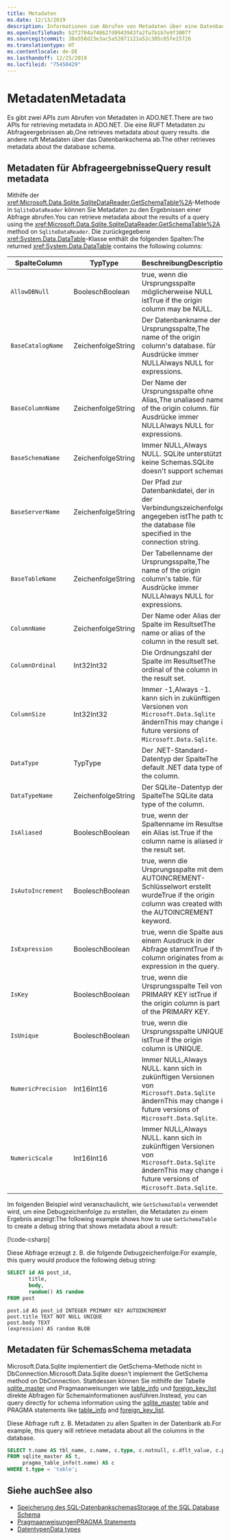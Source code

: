 ```yaml
---
title: Metadaten
ms.date: 12/13/2019
description: Informationen zum Abrufen von Metadaten über eine Datenbank
ms.openlocfilehash: b2f2704a748627d9943943fa2fa7b1b7e9f3007f
ms.sourcegitcommit: 30a558d23e3ac5a52071121a52c305c85fe15726
ms.translationtype: HT
ms.contentlocale: de-DE
ms.lasthandoff: 12/25/2019
ms.locfileid: "75450429"
---
```

# <a name="metadata"></a><span data-ttu-id="04987-103">Metadaten</span><span class="sxs-lookup"><span data-stu-id="04987-103">Metadata</span></span>

<span data-ttu-id="04987-104">Es gibt zwei APIs zum Abrufen von Metadaten in ADO.NET.</span><span class="sxs-lookup"><span data-stu-id="04987-104">There are two APIs for retrieving metadata in ADO.NET.</span></span> <span data-ttu-id="04987-105">Die eine RUFT Metadaten zu Abfrageergebnissen ab,</span><span class="sxs-lookup"><span data-stu-id="04987-105">One retrieves metadata about query results.</span></span> <span data-ttu-id="04987-106">die andere ruft Metadaten über das Datenbankschema ab.</span><span class="sxs-lookup"><span data-stu-id="04987-106">The other retrieves metadata about the database schema.</span></span>

## <a name="query-result-metadata"></a><span data-ttu-id="04987-107">Metadaten für Abfrageergebnisse</span><span class="sxs-lookup"><span data-stu-id="04987-107">Query result metadata</span></span>

<span data-ttu-id="04987-108">Mithilfe der <xref:Microsoft.Data.Sqlite.SqliteDataReader.GetSchemaTable%2A>-Methode in `SqliteDataReader` können Sie Metadaten zu den Ergebnissen einer Abfrage abrufen.</span><span class="sxs-lookup"><span data-stu-id="04987-108">You can retrieve metadata about the results of a query using the <xref:Microsoft.Data.Sqlite.SqliteDataReader.GetSchemaTable%2A> method on `SqliteDataReader`.</span></span> <span data-ttu-id="04987-109">Die zurückgegebene <xref:System.Data.DataTable>-Klasse enthält die folgenden Spalten:</span><span class="sxs-lookup"><span data-stu-id="04987-109">The returned <xref:System.Data.DataTable> contains the following columns:</span></span>

| <span data-ttu-id="04987-110">Spalte</span><span class="sxs-lookup"><span data-stu-id="04987-110">Column</span></span>             | <span data-ttu-id="04987-111">Typ</span><span class="sxs-lookup"><span data-stu-id="04987-111">Type</span></span>    | <span data-ttu-id="04987-112">Beschreibung</span><span class="sxs-lookup"><span data-stu-id="04987-112">Description</span></span>                                                               |
| ------------------ | ------- | ------------------------------------------------------------------------- |
| `AllowDBNull`      | <span data-ttu-id="04987-113">Boolesch</span><span class="sxs-lookup"><span data-stu-id="04987-113">Boolean</span></span> | <span data-ttu-id="04987-114">true, wenn die Ursprungsspalte möglicherweise NULL ist</span><span class="sxs-lookup"><span data-stu-id="04987-114">True if the origin column may be NULL.</span></span>                                    |
| `BaseCatalogName`  | <span data-ttu-id="04987-115">Zeichenfolge</span><span class="sxs-lookup"><span data-stu-id="04987-115">String</span></span>  | <span data-ttu-id="04987-116">Der Datenbankname der Ursprungsspalte,</span><span class="sxs-lookup"><span data-stu-id="04987-116">The name of the origin column's database.</span></span> <span data-ttu-id="04987-117">für Ausdrücke immer NULL</span><span class="sxs-lookup"><span data-stu-id="04987-117">Always NULL for expressions.</span></span>    |
| `BaseColumnName`   | <span data-ttu-id="04987-118">Zeichenfolge</span><span class="sxs-lookup"><span data-stu-id="04987-118">String</span></span>  | <span data-ttu-id="04987-119">Der Name der Ursprungsspalte ohne Alias,</span><span class="sxs-lookup"><span data-stu-id="04987-119">The unaliased name of the origin column.</span></span> <span data-ttu-id="04987-120">für Ausdrücke immer NULL</span><span class="sxs-lookup"><span data-stu-id="04987-120">Always NULL for expressions.</span></span>    |
| `BaseSchemaName`   | <span data-ttu-id="04987-121">Zeichenfolge</span><span class="sxs-lookup"><span data-stu-id="04987-121">String</span></span>  | <span data-ttu-id="04987-122">Immer NULL,</span><span class="sxs-lookup"><span data-stu-id="04987-122">Always NULL.</span></span> <span data-ttu-id="04987-123">SQLite unterstützt keine Schemas.</span><span class="sxs-lookup"><span data-stu-id="04987-123">SQLite doesn't support schemas.</span></span>                              |
| `BaseServerName`   | <span data-ttu-id="04987-124">Zeichenfolge</span><span class="sxs-lookup"><span data-stu-id="04987-124">String</span></span>  | <span data-ttu-id="04987-125">Der Pfad zur Datenbankdatei, der in der Verbindungszeichenfolge angegeben ist</span><span class="sxs-lookup"><span data-stu-id="04987-125">The path to the database file specified in the connection string.</span></span>         |
| `BaseTableName`    | <span data-ttu-id="04987-126">Zeichenfolge</span><span class="sxs-lookup"><span data-stu-id="04987-126">String</span></span>  | <span data-ttu-id="04987-127">Der Tabellenname der Ursprungsspalte,</span><span class="sxs-lookup"><span data-stu-id="04987-127">The name of the origin column's table.</span></span> <span data-ttu-id="04987-128">für Ausdrücke immer NULL</span><span class="sxs-lookup"><span data-stu-id="04987-128">Always NULL for expressions.</span></span>       |
| `ColumnName`       | <span data-ttu-id="04987-129">Zeichenfolge</span><span class="sxs-lookup"><span data-stu-id="04987-129">String</span></span>  | <span data-ttu-id="04987-130">Der Name oder Alias der Spalte im Resultset</span><span class="sxs-lookup"><span data-stu-id="04987-130">The name or alias of the column in the result set.</span></span>                        |
| `ColumnOrdinal`    | <span data-ttu-id="04987-131">Int32</span><span class="sxs-lookup"><span data-stu-id="04987-131">Int32</span></span>   | <span data-ttu-id="04987-132">Die Ordnungszahl der Spalte im Resultset</span><span class="sxs-lookup"><span data-stu-id="04987-132">The ordinal of the column in the result set.</span></span>                              |
| `ColumnSize`       | <span data-ttu-id="04987-133">Int32</span><span class="sxs-lookup"><span data-stu-id="04987-133">Int32</span></span>   | <span data-ttu-id="04987-134">Immer -1,</span><span class="sxs-lookup"><span data-stu-id="04987-134">Always -1.</span></span> <span data-ttu-id="04987-135">kann sich in zukünftigen Versionen von `Microsoft.Data.Sqlite` ändern</span><span class="sxs-lookup"><span data-stu-id="04987-135">This may change in future versions of `Microsoft.Data.Sqlite`.</span></span>   |
| `DataType`         | <span data-ttu-id="04987-136">Typ</span><span class="sxs-lookup"><span data-stu-id="04987-136">Type</span></span>    | <span data-ttu-id="04987-137">Der .NET-Standard-Datentyp der Spalte</span><span class="sxs-lookup"><span data-stu-id="04987-137">The default .NET data type of the column.</span></span>                                 |
| `DataTypeName`     | <span data-ttu-id="04987-138">Zeichenfolge</span><span class="sxs-lookup"><span data-stu-id="04987-138">String</span></span>  | <span data-ttu-id="04987-139">Der SQLite-Datentyp der Spalte</span><span class="sxs-lookup"><span data-stu-id="04987-139">The SQLite data type of the column.</span></span>                                       |
| `IsAliased`        | <span data-ttu-id="04987-140">Boolesch</span><span class="sxs-lookup"><span data-stu-id="04987-140">Boolean</span></span> | <span data-ttu-id="04987-141">true, wenn der Spaltenname im Resultset ein Alias ist.</span><span class="sxs-lookup"><span data-stu-id="04987-141">True if the column name is aliased in the result set.</span></span>                     |
| `IsAutoIncrement`  | <span data-ttu-id="04987-142">Boolesch</span><span class="sxs-lookup"><span data-stu-id="04987-142">Boolean</span></span> | <span data-ttu-id="04987-143">true, wenn die Ursprungsspalte mit dem AUTOINCREMENT-Schlüsselwort erstellt wurde</span><span class="sxs-lookup"><span data-stu-id="04987-143">True if the origin column was created with the AUTOINCREMENT keyword.</span></span>     |
| `IsExpression`     | <span data-ttu-id="04987-144">Boolesch</span><span class="sxs-lookup"><span data-stu-id="04987-144">Boolean</span></span> | <span data-ttu-id="04987-145">true, wenn die Spalte aus einem Ausdruck in der Abfrage stammt</span><span class="sxs-lookup"><span data-stu-id="04987-145">True if the column originates from an expression in the query.</span></span>            |
| `IsKey`            | <span data-ttu-id="04987-146">Boolesch</span><span class="sxs-lookup"><span data-stu-id="04987-146">Boolean</span></span> | <span data-ttu-id="04987-147">true, wenn die Ursprungsspalte Teil von PRIMARY KEY ist</span><span class="sxs-lookup"><span data-stu-id="04987-147">True if the origin column is part of the PRIMARY KEY.</span></span>                     |
| `IsUnique`         | <span data-ttu-id="04987-148">Boolesch</span><span class="sxs-lookup"><span data-stu-id="04987-148">Boolean</span></span> | <span data-ttu-id="04987-149">true, wenn die Ursprungsspalte UNIQUE ist</span><span class="sxs-lookup"><span data-stu-id="04987-149">True if the origin column is UNIQUE.</span></span>                                      |
| `NumericPrecision` | <span data-ttu-id="04987-150">Int16</span><span class="sxs-lookup"><span data-stu-id="04987-150">Int16</span></span>   | <span data-ttu-id="04987-151">Immer NULL,</span><span class="sxs-lookup"><span data-stu-id="04987-151">Always NULL.</span></span> <span data-ttu-id="04987-152">kann sich in zukünftigen Versionen von `Microsoft.Data.Sqlite` ändern</span><span class="sxs-lookup"><span data-stu-id="04987-152">This may change in future versions of `Microsoft.Data.Sqlite`.</span></span> |
| `NumericScale`     | <span data-ttu-id="04987-153">Int16</span><span class="sxs-lookup"><span data-stu-id="04987-153">Int16</span></span>   | <span data-ttu-id="04987-154">Immer NULL,</span><span class="sxs-lookup"><span data-stu-id="04987-154">Always NULL.</span></span> <span data-ttu-id="04987-155">kann sich in zukünftigen Versionen von `Microsoft.Data.Sqlite` ändern</span><span class="sxs-lookup"><span data-stu-id="04987-155">This may change in future versions of `Microsoft.Data.Sqlite`.</span></span> |

<span data-ttu-id="04987-156">Im folgenden Beispiel wird veranschaulicht, wie `GetSchemaTable` verwendet wird, um eine Debugzeichenfolge zu erstellen, die Metadaten zu einem Ergebnis anzeigt:</span><span class="sxs-lookup"><span data-stu-id="04987-156">The following example shows how to use `GetSchemaTable` to create a debug string that shows metadata about a result:</span></span>

[!code-csharp[](../../../../samples/snippets/standard/data/sqlite/ResultMetadataSample/Program.cs?name=snippet_ResultMetadata)]

<span data-ttu-id="04987-157">Diese Abfrage erzeugt z. B. die folgende Debugzeichenfolge:</span><span class="sxs-lookup"><span data-stu-id="04987-157">For example, this query would produce the following debug string:</span></span>

```sql
SELECT id AS post_id,
       title,
       body,
       random() AS random
FROM post
```

```output
post.id AS post_id INTEGER PRIMARY KEY AUTOINCREMENT
post.title TEXT NOT NULL UNIQUE
post.body TEXT
(expression) AS random BLOB
```

## <a name="schema-metadata"></a><span data-ttu-id="04987-158">Metadaten für Schemas</span><span class="sxs-lookup"><span data-stu-id="04987-158">Schema metadata</span></span>

<span data-ttu-id="04987-159">Microsoft.Data.Sqlite implementiert die GetSchema-Methode nicht in DbConnection.</span><span class="sxs-lookup"><span data-stu-id="04987-159">Microsoft.Data.Sqlite doesn't implement the GetSchema method on DbConnection.</span></span> <span data-ttu-id="04987-160">Stattdessen können Sie mithilfe der Tabelle [sqlite_master](https://www.sqlite.org/fileformat.html#storage_of_the_sql_database_schema) und Pragmaanweisungen wie [table_info](https://www.sqlite.org/pragma.html#pragma_table_info) und [foreign_key_list](https://www.sqlite.org/pragma.html#pragma_foreign_key_list) direkte Abfragen für Schemainformationen ausführen.</span><span class="sxs-lookup"><span data-stu-id="04987-160">Instead, you can query directly for schema information using the [sqlite_master](https://www.sqlite.org/fileformat.html#storage_of_the_sql_database_schema) table and PRAGMA statements like [table_info](https://www.sqlite.org/pragma.html#pragma_table_info) and [foreign_key_list](https://www.sqlite.org/pragma.html#pragma_foreign_key_list).</span></span>

<span data-ttu-id="04987-161">Diese Abfrage ruft z. B. Metadaten zu allen Spalten in der Datenbank ab.</span><span class="sxs-lookup"><span data-stu-id="04987-161">For example, this query will retrieve metadata about all the columns in the database.</span></span>

```sql
SELECT t.name AS tbl_name, c.name, c.type, c.notnull, c.dflt_value, c.pk
FROM sqlite_master AS t,
     pragma_table_info(t.name) AS c
WHERE t.type = 'table';
```

## <a name="see-also"></a><span data-ttu-id="04987-162">Siehe auch</span><span class="sxs-lookup"><span data-stu-id="04987-162">See also</span></span>

* [<span data-ttu-id="04987-163">Speicherung des SQL-Datenbankschemas</span><span class="sxs-lookup"><span data-stu-id="04987-163">Storage of the SQL Database Schema</span></span>](https://www.sqlite.org/fileformat.html#storage_of_the_sql_database_schema)
* [<span data-ttu-id="04987-164">Pragmaanweisungen</span><span class="sxs-lookup"><span data-stu-id="04987-164">PRAGMA Statements</span></span>](https://www.sqlite.org/pragma.html)
* [<span data-ttu-id="04987-165">Datentypen</span><span class="sxs-lookup"><span data-stu-id="04987-165">Data types</span></span>](types.md)
